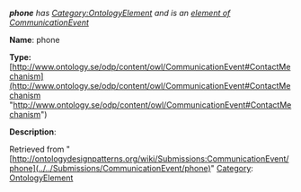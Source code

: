 ___phone__ has [Category:OntologyElement](../../Category/OntologyElement "Category:OntologyElement") and is an [element of](../../Property/ElementOf "Property:ElementOf") [CommunicationEvent](../../Submissions/CommunicationEvent "Submissions:CommunicationEvent")_


  





__Name__: phone 


__Type:__ [http://www.ontology.se/odp/content/owl/CommunicationEvent#ContactMechanism](http://www.ontology.se/odp/content/owl/CommunicationEvent#ContactMechanism "http://www.ontology.se/odp/content/owl/CommunicationEvent#ContactMechanism")


__Description__: 





Retrieved from "[http://ontologydesignpatterns.org/wiki/Submissions:CommunicationEvent/phone](../../Submissions/CommunicationEvent/phone)"
 [Category](http://ontologydesignpatterns.org/wiki/Special:Categories "Special:Categories"): [OntologyElement](../../Category/OntologyElement "Category:OntologyElement")